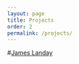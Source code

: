 ```yaml
---
layout: page
title: Projects
order: 2
permalink: /projects/
---
```


#[James Landay](https://www.landay.org/)
